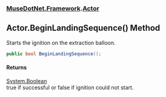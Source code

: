 ### [MuseDotNet.Framework](./MuseDotNet-Framework.md 'MuseDotNet.Framework').[Actor](./Actor.md 'MuseDotNet.Framework.Actor')
## Actor.BeginLandingSequence() Method
Starts the ignition on the extraction balloon.  
```csharp
public bool BeginLandingSequence();
```
#### Returns
[System.Boolean](https://docs.microsoft.com/en-us/dotnet/api/System.Boolean 'System.Boolean')  
true if successful or false if ignition could not start.  
